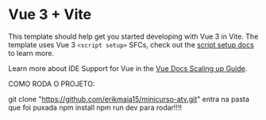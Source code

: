 # Vue 3 + Vite

This template should help get you started developing with Vue 3 in Vite. The template uses Vue 3 `<script setup>` SFCs, check out the [script setup docs](https://v3.vuejs.org/api/sfc-script-setup.html#sfc-script-setup) to learn more.

Learn more about IDE Support for Vue in the [Vue Docs Scaling up Guide](https://vuejs.org/guide/scaling-up/tooling.html#ide-support).



COMO RODA O PROJETO:

git clone "https://github.com/erikmaia15/minicurso-atv.git"
entra na pasta que foi puxada
npm install
npm run dev
para rodar!!!!
